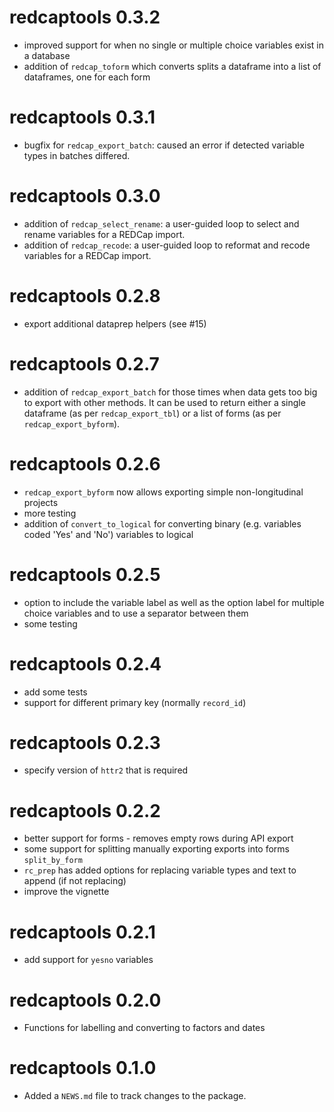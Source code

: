 # redcaptools 0.3.2

* improved support for when no single or multiple choice variables exist in a database
* addition of `redcap_toform` which converts splits a dataframe into a list of dataframes, one for each form

# redcaptools 0.3.1

* bugfix for `redcap_export_batch`: caused an error if detected variable types in batches differed. 

# redcaptools 0.3.0

* addition of `redcap_select_rename`: a user-guided loop to select and rename variables for a REDCap import.
* addition of `redcap_recode`: a user-guided loop to reformat and recode variables for a REDCap import.

# redcaptools 0.2.8

* export additional dataprep helpers (see #15)

# redcaptools 0.2.7

* addition of `redcap_export_batch` for those times when data gets too big to export with other methods. It can be used to return either a single dataframe (as per `redcap_export_tbl`) or a list of forms (as per `redcap_export_byform`).

# redcaptools 0.2.6

* `redcap_export_byform` now allows exporting simple non-longitudinal projects
* more testing
* addition of `convert_to_logical` for converting binary (e.g. variables coded 'Yes' and 'No') variables to logical

# redcaptools 0.2.5

* option to include the variable label as well as the option label for multiple choice variables and to use a separator between them
* some testing

# redcaptools 0.2.4

* add some tests
* support for different primary key (normally `record_id`)

# redcaptools 0.2.3

* specify version of `httr2` that is required

# redcaptools 0.2.2

* better support for forms - removes empty rows during API export
* some support for splitting manually exporting exports into forms `split_by_form`
* `rc_prep` has added options for replacing variable types and text to append (if not replacing)
* improve the vignette

# redcaptools 0.2.1

* add support for `yesno` variables

# redcaptools 0.2.0

* Functions for labelling and converting to factors and dates

# redcaptools 0.1.0

* Added a `NEWS.md` file to track changes to the package.
